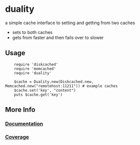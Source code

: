 duality
=======

a simple cache interface to setting and getting from two caches

* sets to both caches
* gets from faster and then fails over to slower

## Usage

        require 'diskcached'
        require 'memcached'
        require 'duality'
        
        $cache = Duality.new(Diskcached.new, Memcached.new("remotehost:11211")) # example caches
        $cache.set('key', "content")
        puts $cache.get('key')
        
## More Info

### [Documentation](http://rubyops.github.com/duality/doc/Duality.html) 
### [Coverage](http://rubyops.github.com/duality/coverage/)


